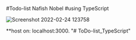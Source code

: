 #Todo-list Nafish Nobel
#using TypeScript

![Screenshot 2022-02-24 123758](https://user-images.githubusercontent.com/86621477/155471535-683dc22a-7c77-4f74-b9e4-d6f5dab8bc9e.png)

**host on: localhost:3000.
"# ToDo-list_TypeScript" 
